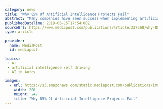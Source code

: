 ```yaml
---
category: news
title: "Why 85% Of Artificial Intelligence Projects Fail"
abstract: "Many companies have seen success when implementing artificial intelligence ... The other example points to Uber after a self-driving car killed a cyclist on the road in Arizona. Multiple sensors on the vehicle didn’t pick up a human ahead, and the ..."
publishedDateTime: 2019-06-25T17:54:00Z
sourceUrl: https://www.mediapost.com/publications/article/337368/why-85-of-artificial-intelligence-projects-fail.html
type: article

provider:
  name: MediaPost
  id: mediapost

topics:
 - AI
 - artificial intelligence self driving
 - AI in Autos

images:
  - url: https://s3.amazonaws.com/static.mediapost.com/publications/images/mp-logo-fb.jpg
    width: 200
    height: 242
    title: "Why 85% Of Artificial Intelligence Projects Fail"
---
```

